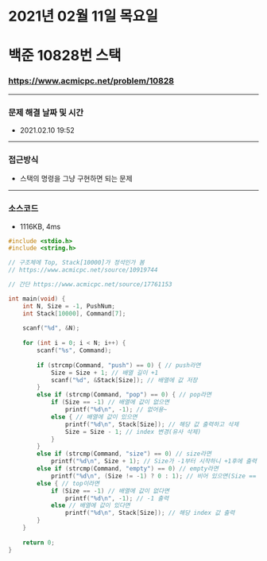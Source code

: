 # 2021년 02월 11일 목요일
# 백준 10828번 스택
### https://www.acmicpc.net/problem/10828

---

### 문제 해결 날짜 및 시간
- 2021.02.10 19:52

---

### 접근방식
- 스택의 명령을 그냥 구현하면 되는 문제

---

### 소스코드
- 1116KB, 4ms

```C
#include <stdio.h>
#include <string.h>

// 구조체에 Top, Stack[10000]가 정석인가 봄 
// https://www.acmicpc.net/source/10919744

// 간단 https://www.acmicpc.net/source/17761153 

int main(void) {
	int N, Size = -1, PushNum;
	int Stack[10000], Command[7];
	
	scanf("%d", &N);
	
	for (int i = 0; i < N; i++) {
		scanf("%s", Command);
		
		if (strcmp(Command, "push") == 0) { // push라면
			Size = Size + 1; // 배열 길이 +1
			scanf("%d", &Stack[Size]); // 배열에 값 저장
		}
		else if (strcmp(Command, "pop") == 0) { // pop라면
			if (Size == -1) // 배열에 값이 없으면
				printf("%d\n", -1); // 없어용~
			else { // 배열에 값이 있으면
				printf("%d\n", Stack[Size]); // 해당 값 출력하고 삭제
				Size = Size - 1; // index 변경(유사 삭제)
			}
		}
		else if (strcmp(Command, "size") == 0) // size라면
			printf("%d\n", Size + 1); // Size가 -1부터 시작하니 +1후에 출력
		else if (strcmp(Command, "empty") == 0) // empty라면
			printf("%d\n", (Size != -1) ? 0 : 1); // 비어 있으면(Size == 1) 1출력, 아니면 0출력
		else { // top이라면
			if (Size == -1) // 배열에 값이 없다면
				printf("%d\n", -1); // -1 출력
			else // 배열에 값이 있다면
				printf("%d\n", Stack[Size]); // 해당 index 값 출력
		}
	}
	
	return 0;
}
```
